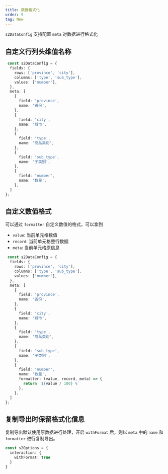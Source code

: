 ```yaml
---
title: 数据格式化
order: 9
tag: New
---
```


`s2DataConfig` 支持配置 `meta` 对数据进行格式化

<Playground path="basic/pivot/demo/grid.ts" rid='grid' height="200"></playground>

## 自定义行列头维值名称

```ts {7,10}
 const s2DataConfig = {
  fields: {
    rows: ['province', 'city'],
    columns: ['type', 'sub_type'],
    values: ['number'],
  },
  meta: [
    {
      field: 'province',
      name: '省份',
    },
    {
      field: 'city',
      name: '城市',
    },
    {
      field: 'type',
      name: '商品类别',
    },
    {
      field: 'sub_type',
      name: '子类别',
    },
    {
      field: 'number',
      name: '数量',
    },
  ]
};
```

## 自定义数值格式

可以通过 `formatter` 自定义数值的格式，可以拿到

- `value`: 当前单元格数值
- `record`: 当前单元格整行数据
- `meta`: 当前单元格原信息

```ts {7,27-29}
 const s2DataConfig = {
  fields: {
    rows: ['province', 'city'],
    columns: ['type', 'sub_type'],
    values: ['number'],
  },
  meta: [
    {
      field: 'province',
      name: '省份',
    },
    {
      field: 'city',
      name: '城市',
    },
    {
      field: 'type',
      name: '商品类别',
    },
    {
      field: 'sub_type',
      name: '子类别',
    },
    {
      field: 'number',
      name: '数量',
      formatter: (value, record, meta) => {
        return `${value / 100} %`
      },
    },
  ]
};
```

## 复制导出时保留格式化信息

复制导出默认使用原数据进行处理，开启 `withFormat` 后，则以 `meta` 中的 `name` 和 `formatter` 进行复制导出。

```ts
const s2Options = {
  interaction: {
    withFormat: true
  }
}
```
